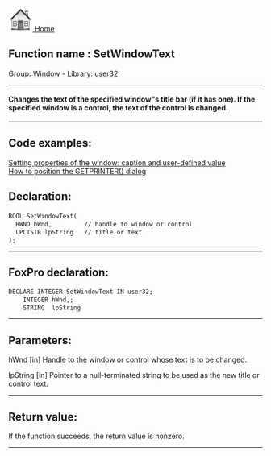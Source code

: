 [<img src="../../images/home.png"> Home ](https://github.com/VFPX/Win32API)  

## Function name : SetWindowText
Group: [Window](../../functions_group.md#Window)  -  Library: [user32](../../libraries.md#user32)  
***  


#### Changes the text of the specified window"s title bar (if it has one). If the specified window is a control, the text of the control is changed.
***  


## Code examples:
[Setting properties of the window: caption and user-defined value](../../samples/sample_182.md)  
[How to position the GETPRINTER() dialog](../../samples/sample_482.md)  

## Declaration:
```foxpro  
BOOL SetWindowText(
  HWND hWnd,         // handle to window or control
  LPCTSTR lpString   // title or text
);  
```  
***  


## FoxPro declaration:
```foxpro  
DECLARE INTEGER SetWindowText IN user32;
	INTEGER hWnd,;
	STRING  lpString  
```  
***  


## Parameters:
hWnd 
[in] Handle to the window or control whose text is to be changed. 

lpString 
[in] Pointer to a null-terminated string to be used as the new title or control text. 
  
***  


## Return value:
If the function succeeds, the return value is nonzero.  
***  

